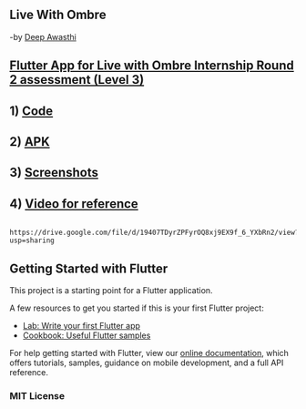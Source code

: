 ## Live With Ombre
-by [Deep Awasthi](https://www.linkedin.com/in/deep-awasthi/)

## [Flutter App for Live with Ombre Internship Round 2 assessment (Level 3)](https://github.com/mad-skull/Ombre/blob/main/Flutter%20app%20-%20Ombre%20search.docx%20(1).pdf) <br>
 

 ## 1) [Code](https://github.com/mad-skull/Ombre) <br>
 
 ## 2) [APK](https://github.com/mad-skull/Ombre/tree/main/build/app/outputs/flutter-apk) <br>
 
 ## 3) [Screenshots](https://github.com/mad-skull/Ombre/tree/main/Screenshots) <br>
 
 ## 4) [Video for reference](https://github.com/mad-skull/Ombre/blob/main/Video.webm) <br>
       https://drive.google.com/file/d/19407TDyrZPFyrOQ8xj9EX9f_6_YXbRn2/view?usp=sharing









## Getting Started with Flutter

This project is a starting point for a Flutter application.

A few resources to get you started if this is your first Flutter project:

- [Lab: Write your first Flutter app](https://flutter.dev/docs/get-started/codelab)
- [Cookbook: Useful Flutter samples](https://flutter.dev/docs/cookbook)

For help getting started with Flutter, view our
[online documentation](https://flutter.dev/docs), which offers tutorials,
samples, guidance on mobile development, and a full API reference.



### MIT License
